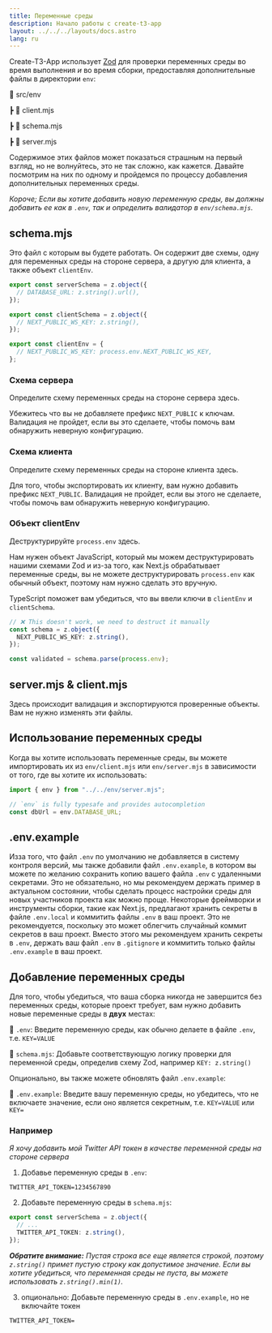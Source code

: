```yaml
---
title: Переменные среды
description: Начало работы с create-t3-app
layout: ../../../layouts/docs.astro
lang: ru
---
```


Create-T3-App использует [Zod](https://github.com/colinhacks/zod) для проверки переменных среды во время выполнения _и_ во время сборки, предоставляя дополнительные файлы в директории `env`:

📁 src/env

┣ 📄 client.mjs

┣ 📄 schema.mjs

┣ 📄 server.mjs

Содержимое этих файлов может показаться страшным на первый взгляд, но не волнуйтесь, это не так сложно, как кажется. Давайте посмотрим на них по одному и пройдемся по процессу добавления дополнительных переменных среды.

_Короче; Если вы хотите добавить новую переменную среды, вы должны добавить ее как в `.env`, так и определить валидатор в `env/schema.mjs`._

## schema.mjs

Это файл с которым вы будете работать. Он содержит две схемы, одну для переменных среды на стороне сервера, а другую для клиента, а также объект `clientEnv`.

```ts:env/schema.mjs
export const serverSchema = z.object({
  // DATABASE_URL: z.string().url(),
});

export const clientSchema = z.object({
  // NEXT_PUBLIC_WS_KEY: z.string(),
});

export const clientEnv = {
  // NEXT_PUBLIC_WS_KEY: process.env.NEXT_PUBLIC_WS_KEY,
};
```

### Схема сервера

Определите схему переменных среды на стороне сервера здесь.

Убежитесь что вы не добавляете префикс `NEXT_PUBLIC` к ключам. Валидация не пройдет, если вы это сделаете, чтобы помочь вам обнаружить неверную конфигурацию.

### Схема клиента

Определите схему переменных среды на стороне клиента здесь.

Для того, чтобы экспортировать их клиенту, вам нужно добавить префикс `NEXT_PUBLIC`. Валидация не пройдет, если вы этого не сделаете, чтобы помочь вам обнаружить неверную конфигурацию.

### Объект clientEnv

Деструктурируйте `process.env` здесь.

Нам нужен объект JavaScript, который мы можем деструктурировать нашими схемами Zod и из-за того, как Next.js обрабатывает переменные среды, вы не можете деструктурировать `process.env` как обычный объект, поэтому нам нужно сделать это вручную.

TypeScript поможет вам убедиться, что вы ввели ключи в `clientEnv` и `clientSchema`.

```ts
// ❌ This doesn't work, we need to destruct it manually
const schema = z.object({
  NEXT_PUBLIC_WS_KEY: z.string(),
});

const validated = schema.parse(process.env);
```

## server.mjs & client.mjs

Здесь происходит валидация и экспортируются проверенные объекты. Вам не нужно изменять эти файлы.

## Использование переменных среды

Когда вы хотите использовать переменные среды, вы можете импортировать их из `env/client.mjs` или `env/server.mjs` в зависимости от того, где вы хотите их использовать:

```ts:pages/api/hello.ts
import { env } from "../../env/server.mjs";

// `env` is fully typesafe and provides autocompletion
const dbUrl = env.DATABASE_URL;
```

## .env.example

Изза того, что файл `.env` по умолчанию не добавляется в систему контроля версий, мы также добавили файл `.env.example`, в котором вы можете по желанию сохранить копию вашего файла `.env` с удаленными секретами. Это не обязательно, но мы рекомендуем держать пример в актуальном состоянии, чтобы сделать процесс настройки среды для новых участников проекта как можно проще.
Некоторые фреймворки и инструменты сборки, такие как Next.js, предлагают хранить секреты в файле `.env.local` и коммитить файлы `.env` в ваш проект. Это не рекомендуется, поскольку это может облегчить случайный коммит секретов в ваш проект. Вместо этого мы рекомендуем хранить секреты в `.env`, держать ваш файл `.env` в `.gitignore` и коммитить только файлы `.env.example` в ваш проект.

## Добавление переменных среды

Для того, чтобы убедиться, что ваша сборка никогда не завершится без переменных среды, которые проект требует, вам нужно добавить новые переменные среды в **двух** местах:

📄 `.env`: Введите переменную среды, как обычно делаете в файле `.env`, т.е. `KEY=VALUE`

📄 `schema.mjs`: Добавьте соответствующую логику проверки для переменной среды, определив схему Zod, например `KEY: z.string()`

Опционально, вы также можете обновлять файл `.env.example`:

📄 `.env.example`: Введите вашу переменную среды, но убедитесь, что не включаете значение, если оно является секретным, т.е. `KEY=VALUE` или `KEY=`

### Например

_Я хочу добавить мой Twitter API токен в качестве переменной среды на стороне сервера_

1. Добавье переменную среды в `.env`:

```
TWITTER_API_TOKEN=1234567890
```

2. Добавьте переменную среды в `schema.mjs`:

```ts
export const serverSchema = z.object({
  // ...
  TWITTER_API_TOKEN: z.string(),
});
```

_**Обратите внимание:** Пустая строка все еще является строкой, поэтому `z.string()` примет пустую строку как допустимое значение. Если вы хотите убедиться, что переменная среды не пуста, вы можете использовать `z.string().min(1)`._

3. опционально: Добавьте переменную среды в `.env.example`, но не включайте токен

```
TWITTER_API_TOKEN=
```
